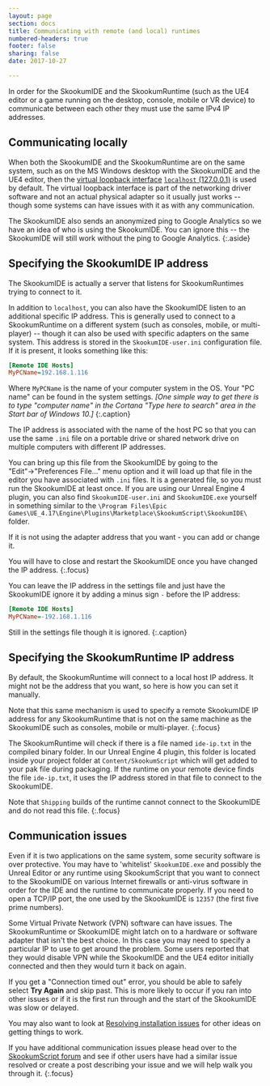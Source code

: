 ```yaml
---
layout: page
section: docs
title: Communicating with remote (and local) runtimes
numbered-headers: true
footer: false
sharing: false
date: 2017-10-27

---
```


In order for the SkookumIDE and the SkookumRuntime (such as the UE4 editor or a game running on the desktop, console, mobile or VR device) to communicate between each other they must use the same IPv4 IP addresses.

## Communicating locally

When both the SkookumIDE and the SkookumRuntime are on the same system, such as on the MS Windows desktop with the SkookumIDE and the UE4 editor, then the [virtual loopback interface](https://en.wikipedia.org/wiki/Loopback#Virtual_loopback_interface) [`localhost` (127.0.0.1)](https://en.wikipedia.org/wiki/Localhost) is used by default. The virtual loopback interface is part of the networking driver software and not an actual physical adapter so it usually just works -- though some systems can have issues with it as with any communication.

The SkookumIDE also sends an anonymized ping to Google Analytics so we have an idea of who is using the SkookumIDE. You can ignore this -- the SkookumIDE will still work without the ping to Google Analytics.
{:.aside}


## Specifying the SkookumIDE IP address

The SkookumIDE is actually a server that listens for SkookumRuntimes trying to connect to it.

In addition to `localhost`, you can also have the SkookumIDE listen to an additional specific IP address. This is generally used to connect to a SkookumRuntime on a different system (such as consoles, mobile, or multi-player) -- though it can also be used with specific adapters on the same system. This address is stored in the `SkookumIDE-user.ini` configuration file. If it is present, it looks something like this:

```ini
[Remote IDE Hosts]
MyPCName=192.168.1.116
```

Where `MyPCName` is the name of your computer system in the OS. Your "PC name" can be found in the system settings. _[One simple way to get there is to type "computer name" in the Cortana "Type here to search" area in the Start bar of Windows 10.]_
{:.caption}

The IP address is associated with the name of the host PC so that you can use the same `.ini` file on a portable drive or shared network drive on multiple computers with different IP addresses.

You can bring up this file from the SkookumIDE by going to the "Edit"→"Preferences File..." menu option and it will load up that file in the editor you have associated with `.ini` files. It is a generated file, so you must run the SkookumIDE at least once. If you are using our Unreal Engine 4 plugin, you can also find `SkookumIDE-user.ini` and `SkookumIDE.exe` yourself in something similar to the `\Program Files\Epic Games\UE_4.17\Engine\Plugins\Marketplace\SkookumScript\SkookumIDE\` folder.

If it is not using the adapter address that you want - you can add or change it.

You will have to close and restart the SkookumIDE once you have changed the IP address.
{:.focus}

You can leave the IP address in the settings file and just have the SkookumIDE ignore it by adding a minus sign `-` before the IP address:

```ini
[Remote IDE Hosts]
MyPCName=-192.168.1.116
```

Still in the settings file though it is ignored.
{:.caption}


## Specifying the SkookumRuntime IP address

By default, the SkookumRuntime will connect to a local host IP address. It might not be the address that you want, so here is how you can set it manually.

Note that this same mechanism is used to specify a remote SkookumIDE IP address for any SkookumRuntime that is not on the same machine as the SkookumIDE such as consoles, mobile or multi-player.
{:.focus}

The SkookumRuntime will check if there is a file named `ide-ip.txt` in the compiled binary folder. In our Unreal Engine 4 plugin, this folder is located inside your project folder at  `Content/SkookumScript` which will get added to your pak file during packaging. If the runtime on your remote device finds the file `ide-ip.txt`, it uses the IP address stored in that file to connect to the SkookumIDE.

Note that `Shipping` builds of the runtime cannot connect to the SkookumIDE and do not read this file.
{:.focus}


## Communication issues

Even if it is two applications on the same system, some security software is over protective. You may have to 'whitelist' `SkookumIDE.exe` and possibly the Unreal Editor or any runtime using SkookumScript that you want to connect to the SkookumIDE on various Internet firewalls or anti-virus software in order for the IDE and the runtime to communicate properly. If you need to open a TCP/IP port, the one used by the SkookumIDE is `12357` (the first five prime numbers).

Some Virtual Private Network (VPN) software can have issues. The SkookumRuntime or SkookumIDE might latch on to a hardware or software adapter that isn't the best choice. In this case you may need to specify a particular IP to use to get around the problem. Some users reported that they would disable VPN while the SkookumIDE and the UE4 editor initially connected and then they would turn it back on again.

If you get a "Connection timed out" error, you should be able to safely select **Try Again** and skip past. This is more likely to occur if you ran into other issues or if it is the first run through and the start of the SkookumIDE was slow or delayed.

You may also want to look at [Resolving installation issues](/docs/ue4/setup/#resolving-installation-issues) for other ideas on getting things to work.

If you have additional communication issues please head over to the [SkookumScript forum][forum] and see if other users have had a similar issue resolved or create a post describing your issue and we will help walk you through it.
{:.focus}


[forum]: /community/ "Discuss SkookumScript with the community"
